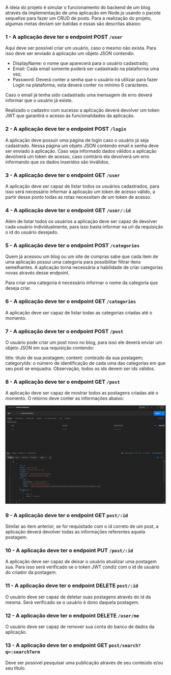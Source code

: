 A ideia do projeto é simular o funcionamento do backend de um blog através da implementação de uma aplicação em Node.js usando o pacote sequelize para fazer um CRUD de posts. Para a realização do projeto, algumas metas deviam ser batidas e essas são descritas abaixo:

### 1 - A aplicação deve ter o endpoint POST `/user`

Aqui deve ser possível criar um usuário, caso o mesmo não exista. Para isso deve ser enviado à aplicação um objeto JSON contendo:

- DisplayName: o nome que aparecerá para o usuário cadastrado;
- Email: Cada email somente poderá ser cadastrado na plataforma uma vez;
- Password: Deverá conter a senha que o usuário irá utilizar para fazer Login na plataforma, esta deverá conter no mínimo 6 carácteres.

Caso o email já tenha sido cadastrado uma mensagem de erro deverá informar que o usuário já existe.

Realizado o cadastro com sucesso a aplicação deverá devolver um token JWT que garantirá o acesso às funcionalidades da aplicação.

### 2 - A aplicação deve ter o endpoint POST `/login`

A aplicação deve possuir uma página de login caso o usuário já seja cadastrado. Nessa página um objeto JSON contendo email e senha deve ser enviado à aplicação. Caso seja informado dados válidos a aplicação devolverá um token de acesso, caso contrário ela devolverá um erro informando que os dados inseridos são inválidos.

### 3 - A aplicação deve ter o endpoint GET `/user`

A aplicação deve ser capaz de listar todos os usuários cadastrados, para isso será necessário informar à aplicação um token de acesso válido, a partir desse ponto todas as rotas necessitam de um token de acesso.

### 4 - A aplicação deve ter o endpoint GET `/user/:id`

Além de listar todos os usuários a aplicação deve ser capaz de devolver cada usuário individualmente, para isso basta informar na url da requisição o id do usuário desejado.
### 5 - A aplicação deve ter o endpoint POST `/categories`

Quem já acessou um blog ou um site de compras sabe que cada item de uma aplicação possuí uma categoria para possibilitar filtrar itens semelhantes. A aplicação torna necessária a habilidade de criar categorias novas através desse endpoint.

Para criar uma categoria é necessário informar o nome da categoria que deseja criar.

### 6 - A aplicação deve ter o endpoint GET `/categories`

A aplicação deve ser capaz de listar todas as categorias criadas até o momento.

### 7 - A aplicação deve ter o endpoint POST `/post`

O usuário pode criar um post novo no blog, para isso ele deverá enviar um objeto JSON em sua requisição contendo:

title: titulo de sua postagem;
content: conteúdo da sua postagem;
categoryIds: o número de identificação de cada uma das categorias em que seu post se enquadra. Observação, todos os ids devem ser ids válidos.

### 8 - A aplicação deve ter o endpoint GET `/post`

A aplicação deve ser capaz de mostrar todos as postagens criadas até o momento. O retorno deve conter as informações abaixo:

![Retorno Get '/post'](./img/retorno-get-post.png)

### 9 - A aplicação deve ter o endpoint GET `post/:id`

Similar ao item anterior, se for requisitado com o id correto de um post, a aplicação deverá devolver todas as informações referentes aquela postagem.
### 10 - A aplicação deve ter o endpoint PUT `/post/:id`

A aplicação deve ser capaz de deixar o usuário atualizar uma postagem sua. Para isso será verificado se o token JWT condiz com o id de usuário do criador da postagem.

### 11 - A aplicação deve ter o endpoint DELETE `post/:id`

O usuário deve ser capaz de deletar suas postagens através do id da mesma. Será verificado se o usuário é dono daquela postagem.

### 12 - A aplicação deve ter o endpoint DELETE `/user/me`

O usuário deve ser capaz de remover sua conta do banco de dados da aplicação.

### 13 - A aplicação deve ter o endpoint GET `post/search?q=:searchTerm`

Deve ser possível pesquisar uma publicação através de seu conteúdo e/ou seu título.
